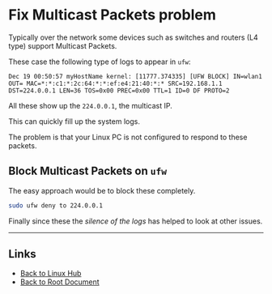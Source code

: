 # Fix Multicast Packets problem

Typically over the network some devices such as switches and routers (L4 type) support Multicast Packets.

These case the following type of logs to appear in `ufw`:

```
Dec 19 00:50:57 myHostName kernel: [11777.374335] [UFW BLOCK] IN=wlan1 OUT= MAC=*:*:c1:*:2c:64:*:*:ef:e4:21:40:*:* SRC=192.168.1.1 DST=224.0.0.1 LEN=36 TOS=0x00 PREC=0x00 TTL=1 ID=0 DF PROTO=2
```

All these show up the `224.0.0.1`, the multicast IP.

This can quickly fill up the system logs.

The problem is that your Linux PC is not configured to respond to these packets.

## Block Multicast Packets on `ufw`

The easy approach would be to block these completely.

```sh
sudo ufw deny to 224.0.0.1
```

Finally since these the *silence of the logs* has helped to look at other issues.

----
<!-- Footer Begins Here -->
## Links

- [Back to Linux Hub](./README.md)
- [Back to Root Document](../README.md)
